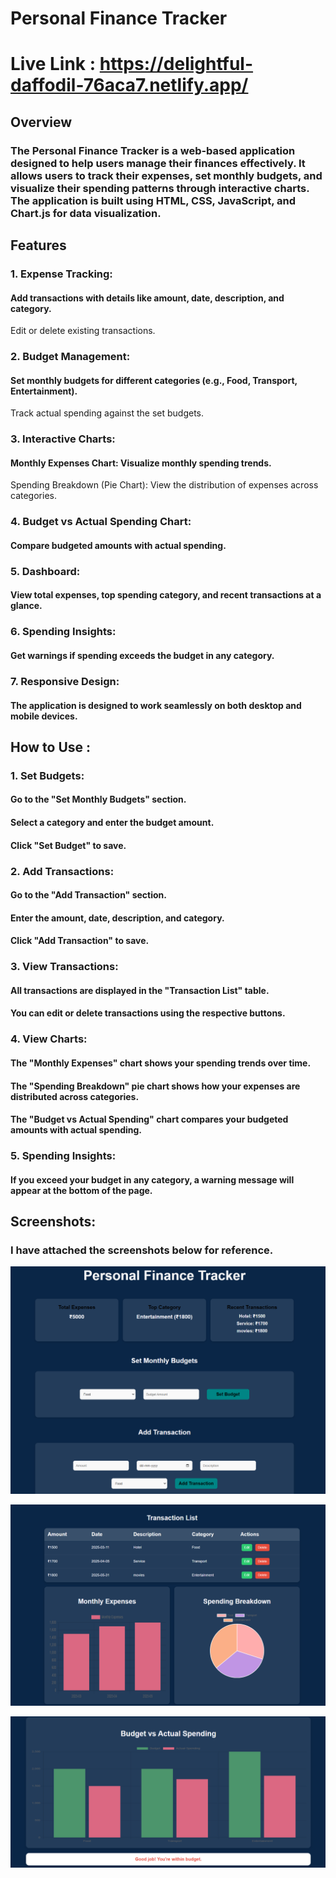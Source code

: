 # Personal Finance Tracker

# Live Link : https://delightful-daffodil-76aca7.netlify.app/
## Overview
###    The Personal Finance Tracker is a web-based application designed to help users manage their finances effectively. It allows users to track their expenses, set monthly budgets, and visualize their spending patterns through interactive charts. The application is built using HTML, CSS, JavaScript, and Chart.js for data visualization.

## Features 

###  1. Expense Tracking:

#### Add transactions with details like amount, date, description, and category.
  Edit or delete existing transactions.

### 2. Budget Management:

#### Set monthly budgets for different categories (e.g., Food, Transport, Entertainment).
Track actual spending against the set budgets.

### 3. Interactive Charts:

#### Monthly Expenses Chart: Visualize monthly spending trends.
Spending Breakdown (Pie Chart): View the distribution of expenses across categories.

### 4. Budget vs Actual Spending Chart: 

#### Compare budgeted amounts with actual spending.

### 5. Dashboard:

#### View total expenses, top spending category, and recent transactions at a glance.

### 6. Spending Insights:

#### Get warnings if spending exceeds the budget in any category.

### 7. Responsive Design:

#### The application is designed to work seamlessly on both desktop and mobile devices.

## How to Use :

### 1. Set Budgets:

#### Go to the "Set Monthly Budgets" section.
#### Select a category and enter the budget amount.
#### Click "Set Budget" to save.

### 2. Add Transactions:

#### Go to the "Add Transaction" section.
#### Enter the amount, date, description, and category.
#### Click "Add Transaction" to save.

### 3. View Transactions:

#### All transactions are displayed in the "Transaction List" table.
#### You can edit or delete transactions using the respective buttons.

### 4. View Charts:

#### The "Monthly Expenses" chart shows your spending trends over time.
#### The "Spending Breakdown" pie chart shows how your expenses are distributed across categories.
#### The "Budget vs Actual Spending" chart compares your budgeted amounts with actual spending.

### 5. Spending Insights:

#### If you exceed your budget in any category, a warning message will appear at the bottom of the page.


## Screenshots:
### I have attached the screenshots below for reference.


![Alt Text](img1.png)

![Alt Text](img2.png)

![Alt Text](img3.png)


